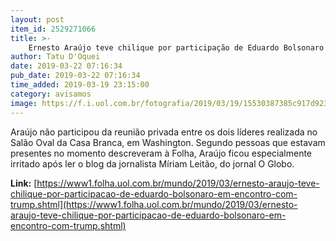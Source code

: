 ```yaml
---
layout: post
item_id: 2529271066
title: >-
    Ernesto Araújo teve chilique por participação de Eduardo Bolsonaro em encontro com Trump
author: Tatu D'Oquei
date: 2019-03-22 07:16:34
pub_date: 2019-03-22 07:16:34
time_added: 2019-03-19 23:15:00
category: avisamos
image: https://f.i.uol.com.br/fotografia/2019/03/19/15530387385c917d9238ba5_1553038738_3x2_rt.jpg
---
```


Araújo não participou da reunião privada entre os dois líderes realizada no Salão Oval da Casa Branca, em Washington. Segundo pessoas que estavam presentes no momento descreveram à Folha, Araújo ficou especialmente irritado após ler o blog da jornalista Míriam Leitão, do jornal O Globo.

**Link:** [https://www1.folha.uol.com.br/mundo/2019/03/ernesto-araujo-teve-chilique-por-participacao-de-eduardo-bolsonaro-em-encontro-com-trump.shtml](https://www1.folha.uol.com.br/mundo/2019/03/ernesto-araujo-teve-chilique-por-participacao-de-eduardo-bolsonaro-em-encontro-com-trump.shtml)

